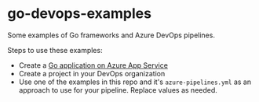 # go-devops-examples
Some examples of Go frameworks and Azure DevOps pipelines.

Steps to use these examples:
- Create a [Go application on Azure App Service](https://learn.microsoft.com/en-us/azure/app-service/quickstart-golang)
- Create a project in your DevOps organization
- Use one of the examples in this repo and it's `azure-pipelines.yml` as an approach to use for your pipeline. Replace values as needed.


